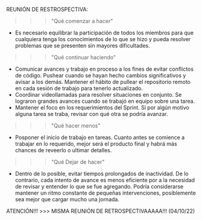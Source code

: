 REUNIÓN DE RESTROSPECTIVA:
>>> "Qué comenzar a hacer"
- Es necesario equilibrar la participación de todos los miembros para que cualquiera tenga los conocimientos de lo que se hizo y pueda resolver problemas que se presenten sin mayores dificultades.

>>> "Qué continuar haciendo"
- Comunicar avances y trabajo en proceso a los fines de evitar conflictos de código. Pushear cuando se hayan hecho cambios significativos y avisar a los demás. Mantener el hábito de pullear el repositorio remoto en cada sesión de trabajo para tenerlo actualizado.
- Coordinar videollamadas para resolver situaciones en conjunto. Se lograron grandes avances cuando se trabajó en equipo sobre una tarea.
- Mantener el foco en los requerimientos del Sprint. Si por algún motivo alguna tarea se traba, revisar con qué otra se podría avanzar.

>>> "Qué hacer menos"
- Posponer el inicio de trabajo en tareas. Cuanto antes se comience a trabajar en lo requerido, mejor será el producto final y habrá más chances de reveerlo o ultimar detalles.

>>> "Qué Dejar de hacer"
- Dentro de lo posible, evitar tiempos prolongados de inactividad. De lo contrario, cada intento de avance es menos eficiente por a la necesidad de revisar y entender lo que se fue agregando. Podría considerarse mantener un ritmo constante de pequeñas intervenciones, posiblemente sea mejor que cargar mucho una jornada.

ATENCIÓN!!! >>> MISMA REUNIÓN DE RETROSPECTIVAAAAA!!! (04/10/22)